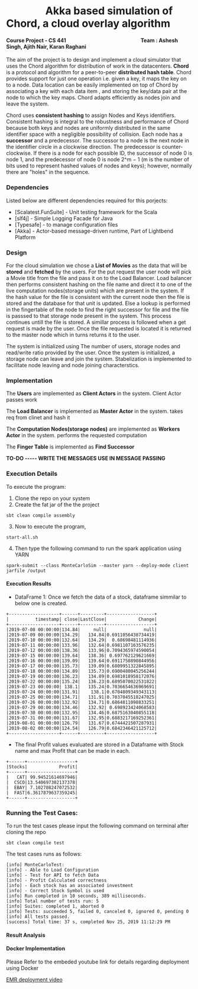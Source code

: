 # &nbsp; &nbsp; &nbsp;&nbsp; &nbsp; &nbsp; &nbsp;&nbsp; &nbsp;&nbsp;Akka based simulation of Chord, a cloud overlay algorithm
#### Course Project - CS 441 &nbsp; &nbsp; &nbsp;  &nbsp; &nbsp; &nbsp;  &nbsp; &nbsp; &nbsp;  &nbsp; &nbsp; &nbsp; &nbsp; &nbsp; &nbsp; &nbsp; &nbsp; &nbsp; &nbsp; &nbsp;&nbsp; &nbsp; &nbsp;&nbsp; &nbsp; &nbsp; &nbsp; &nbsp; &nbsp; &nbsp; &nbsp; Team : Ashesh Singh, Ajith Nair, Karan Raghani

The aim of the project is to design and implement a cloud simulator that uses the Chord algorithm for distribution of work in the datacenters. **Chord** is a protocol and algorithm for a peer-to-peer **distributed hash table**. Chord provides support for just one operation i.e. given a key, it maps the key on to a node. Data location can be easily implemented on top of Chord by associating a key with each data item , and storing the key/data pair at the node to which the key maps. Chord adapts efficiently as nodes join and leave the system. 

Chord uses **consistent hashing** to assign Nodes and Keys identifiers. Consistent hashing is integral to the robustness and performance of Chord because both keys and nodes are uniformly distributed in the same identifier space with a negligible possibility of collision. Each node has a **successor** and a predecessor. The successor to a node is the next node in the identifier circle in a clockwise direction. The predecessor is counter-clockwise. If there is a node for each possible ID, the successor of node 0 is node 1, and the predecessor of node 0 is node 2^m − 1 (m is the number of bits used to represent hashed values of nodes and keys); however, normally there are "holes" in the sequence. 
### Dependencies 

Listed below are different dependencies required for this porjects:

* [Scalatest.FunSuite] - Unit testing framework for the Scala
* [slf4j] - Simple Logging Facade for Java 
* [Typesafe] - to manage configuration files
* [Akka] - Actor-based message-driven runtime, Part of Lightbend Platform

### Design
For the cloud simulation we chose a **List of Movies** as the data that will be **stored** and **fetched** by the users.
For the put request the user node will pick a Movie title from the file and pass it on to the Load Balancer. Load balancer then performs consistent hashing on the file name and direct it to one of the live computation nodes(storage units) which are present in the system. If the hash value for the file is consistent with the current node then the file is stored and the database for that unit is updated. Else a lookup is performed in the fingertable of the node to find the right successor for file and the file is passsed to that storage node present in the system. This process continues untill the file is stored. A simillar process is followed when a get request is made by the user. Once the file requested is located it is returned to the master node which in turns returns it to the user.

The system is initialized using The number of users, storage nodes and read/write ratio provided by the user. Once the system is initialized, a storage node can leave and join the system. Stabelization is implemented to facilitate node leaving and node joining characterstics. 

### Implementation
The **Users** are implemented as **Client Actors** in the system.
Client Actor passes work

The **Load Balancer** is implemented as **Master Actor** in the system.
takes req from clinet and hash it

The **Computation Nodes(storage nodes)** are implemented as **Workers Actor** in the system.
performs the requested computation

The **Finger Table** is implemented as **Find Successor**

**TO-DO ----- WRITE THE MESSAGES USE IN MESSAGE PASSING**

### Execution Details
To execute the program:
1. Clone the repo on your system
2. Create the fat jar of the the project
```
sbt clean compile assembly
```
3. Now to execute the program, 
```
start-all.sh
```
4. Then type the following command to run the spark application using YARN 
```
spark-submit --class MonteCarloSim --master yarn --deploy-mode client jarfile /output
```
#### Execution Results
+ DataFrame 1: Once we fetch the data of a stock, dataframe simmilar to below one is created.
```
+-------------------+------+---------+------------------+
|          timestamp| close|LastClose|            Change|
+-------------------+------+---------+------------------+
|2019-07-08 00:00:00|134.84|     null|              null|
|2019-07-09 00:00:00|134.29|   134.84|0.6911056438734419|
|2019-07-10 00:00:00|132.64|   134.29|  0.68698481114936|
|2019-07-11 00:00:00|133.96|   132.64|0.6981107163576235|
|2019-07-12 00:00:00|138.36|   133.96|0.7094365974590054|
|2019-07-15 00:00:00|139.64|   138.36| 0.697762129621669|
|2019-07-16 00:00:00|139.09|   139.64|0.6911758890844956|
|2019-07-17 00:00:00|135.73|   139.09|0.6809951322845895|
|2019-07-18 00:00:00|134.89|   135.73|0.6900480045256244|
|2019-07-19 00:00:00|136.23|   134.89|0.6981018958172076|
|2019-07-22 00:00:00|135.24|   136.23|0.6895070022531822|
|2019-07-23 00:00:00| 138.1|   135.24|0.7036654636969691|
|2019-07-24 00:00:00|131.91|    138.1|0.6704809349343113|
|2019-07-25 00:00:00|134.71|   131.91|0.7037045518247025|
|2019-07-26 00:00:00|132.92|   134.71|0.6864811098833251|
|2019-07-29 00:00:00|134.46|   132.92| 0.698923424068583|
|2019-07-30 00:00:00|132.95|   134.46|0.6875163040855118|
|2019-07-31 00:00:00|131.67|   132.95|0.6883217169252361|
|2019-08-01 00:00:00|126.79|   131.67|0.6744421507287931|
|2019-08-02 00:00:00|124.54|   126.79|0.6842346421125712|
+-------------------+------+---------+------------------+
```
+ The final Profit values evaluated are stored in a Dataframe with Stock name and max Profit that can be made in each.

```
+------+------------------+
|Stocks|            Profit|
+------+------------------+
|   CAT| 99.94521614697946|
|  CSCO|13.540697302137378|
|  EBAY| 7.102708247072532|
|  FAST|6.3617879637359245|
+------+------------------+
```
### Running the Test Cases:

To run the test cases please input the following command on terminal after cloning the repo 
```
sbt clean compile test
```
The test cases runs as follows:
```
[info] MonteCarloTest:
[info] - Able to Load Configuration
[info] - Test for API to fetch Data 
[info] - Profit Calculated correctness
[info] - Each stock has an associated investment
[info] - Correct Stock Symbol is used
[info] Run completed in 10 seconds, 389 milliseconds.
[info] Total number of tests run: 5
[info] Suites: completed 1, aborted 0
[info] Tests: succeeded 5, failed 0, canceled 0, ignored 0, pending 0
[info] All tests passed.
[success] Total time: 37 s, completed Nov 25, 2019 11:12:29 PM
```
#### Result Analysis
#### Docker Implementation
Please Refer to the embeded youtube link for details regarding deployment using Docker

[EMR deployment video](https://www.youtube.com/user/kabcdefghijkl/videos?view=0&sort=dd&shelf_id=0 "title")
